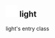 ## <img src="../../.gitbook/assets/base.png" width="32" height="32" /> light
light's entry class<br>
